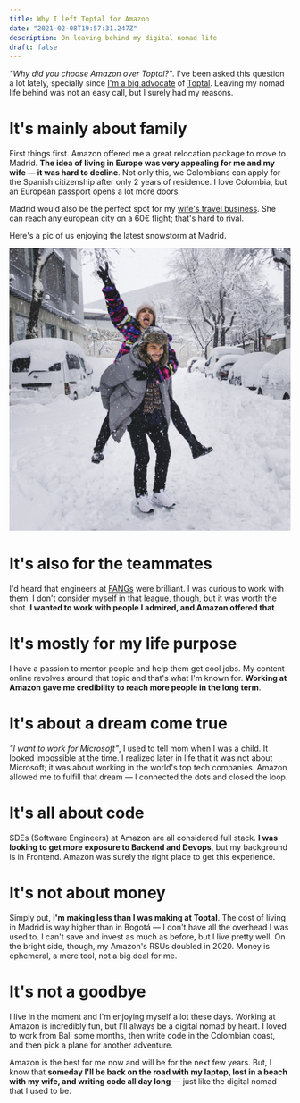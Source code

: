 ```yaml
---
title: Why I left Toptal for Amazon
date: "2021-02-08T19:57:31.247Z"
description: On leaving behind my digital nomad life
draft: false
---
```


*"Why did you choose Amazon over Toptal?"*. I've been asked this question a lot lately, specially since [I'm a big advocate](https://carlosroso.com/this-is-what-i-did-to-ace-the-toptal-interview/) of [Toptal](https://www.toptal.com/#join-only-great-devs). Leaving my nomad life behind was not an easy call, but I surely had my reasons. 

# It's mainly about family

First things first. Amazon offered me a great relocation package to move to Madrid. **The idea of living in Europe was very appealing for me and my wife — it was hard to decline**. Not only this, we Colombians can apply for the Spanish citizenship after only 2 years of residence. I love Colombia, but an European passport opens a lot more doors. 

Madrid would also be the perfect spot for my [wife's travel business](https://www.instagram.com/linaestadeviaje/). She can reach any european city on a 60€ flight; that's hard to rival.

Here's a pic of us enjoying the latest snowstorm at Madrid.

![snow-pic](snow.png)

# It's also for the teammates

I'd heard that engineers at [FANGs](https://www.investopedia.com/terms/f/fang-stocks-fb-amzn.asp) were brilliant. I was curious to work with them. I don't consider myself in that league, though, but it was worth the shot. **I wanted to work with people I admired, and Amazon offered that**.

# It's mostly for my life purpose

I have a passion to mentor people and help them get cool jobs. My content online revolves around that topic and that's what I'm known for. **Working at Amazon gave me credibility to reach more people in the long term**.

# It's about a dream come true

*"I want to work for Microsoft"*, I used to tell mom when I was a child. It looked impossible at the time. I realized later in life that it was not about Microsoft; it was about working in the world's top tech companies. Amazon allowed me to fulfill that dream — I connected the dots and closed the loop.

# It's all about code

SDEs (Software Engineers) at Amazon are all considered full stack. **I was looking to get more exposure to Backend and Devops**, but my background is in Frontend. Amazon was surely the right place to get this experience.


# It's not about money

Simply put, **I'm making less than I was making at Toptal**. The cost of living in Madrid is way higher than in Bogotá — I don't have all the overhead I was used to. I can't save and invest as much as before, but I live pretty well. On the bright side, though, my Amazon's RSUs doubled in 2020. Money is ephemeral, a mere tool, not a big deal for me.

<div class="divider"> </div>

# It's not a goodbye

I live in the moment and I'm enjoying myself a lot these days. Working at Amazon is incredibly fun, but I'll always be a digital nomad by heart. I loved to work from Bali some months, then write code in the Colombian coast, and then pick a plane for another adventure.

Amazon is the best for me now and will be for the next few years. But, I know that **someday I'll be back on the road with my laptop, lost in a beach with my wife, and writing code all day long** — just like the digital nomad that I used to be.
